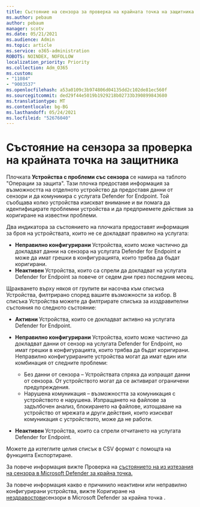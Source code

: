 ```yaml
---
title: Състояние на сензора за проверка на крайната точка на защитника
ms.author: pebaum
author: pebaum
manager: scotv
ms.date: 05/21/2021
ms.audience: Admin
ms.topic: article
ms.service: o365-administration
ROBOTS: NOINDEX, NOFOLLOW
localization_priority: Priority
ms.collection: Adm_O365
ms.custom:
- "11084"
- "9003537"
ms.openlocfilehash: a53a0109c3b974806d04135dd2c102de81ec560f
ms.sourcegitcommit: ded29f44e5019b1929218b02733b390899843680
ms.translationtype: MT
ms.contentlocale: bg-BG
ms.lasthandoff: 05/24/2021
ms.locfileid: "52676040"
---
```

# <a name="defender-endpoint-check-sensor-status"></a>Състояние на сензора за проверка на крайната точка на защитника

Плочката **Устройства с проблеми със сензора** се намира на таблото "Операции за защита". Тази плочка предоставя информация за възможността на отделното устройство да предоставя данни от сензори и да комуникира с услугата Defender for Endpoint. Той съобщава колко устройства изискват внимание и ви помага да идентифицирате проблемни устройства и да предприемете действия за коригиране на известни проблеми.

Два индикатора за състоянието на плочката предоставят информация за броя на устройствата, които не се докладват правилно на услугата:

- **Неправилно конфигурирани** Устройства, които може частично да докладват данни на сензора на услугата Defender for Endpoint и може да имат грешки в конфигурацията, които трябва да бъдат коригирани.
- **Неактивен** Устройства, които са спрели да докладват на услугата Defender for Endpoint за повече от седем дни през последния месец.

Щракването върху някоя от групите ви насочва към списъка Устройства, филтрирано според вашите възможности за избор. В списъка Устройства можете да филтрирате списъка за изздравителни състояния по следното състояние:

- **Активни** Устройства, които се докладват активно на услугата Defender for Endpoint.
- **Неправилно конфигурирани** Устройства, които може частично да докладват данни от сензор на услугата Defender for Endpoint, но имат грешки в конфигурацията, които трябва да бъдат коригирани. Неправилно конфигурираните устройства могат да имат един или комбинация от следните проблеми:

    - Без данни от сензора – Устройствата спряха да изпращат данни от сензора. От устройството могат да се активират ограничени предупреждения.
    - Нарушена комуникация – възможността за комуникация с устройството е нарушена. Изпращането на файлове за задълбочен анализ, блокирането на файлове, изтощаване на устройство от мрежата и други действия, които изискват комуникация с устройството, може да не работи.
- **Неактивен** Устройства, които са спрели отчитането на услугата Defender for Endpoint.

Можете да изтеглите целия списък в CSV формат с помощта на функцията Експортиране.

За повече информация вижте Проверка на [състоянието на из изтезания на сензора в Microsoft Defender за крайна точка.](/microsoft-365/security/defender-endpoint/check-sensor-status)

За повече информация какво е причинило неактивни или неправилно конфигурирани устройства, вижте Коригиране на [нездравостови](/microsoft-365/security/defender-endpoint/fix-unhealthy-sensors)сензори в Microsoft Defender за крайна точка .
